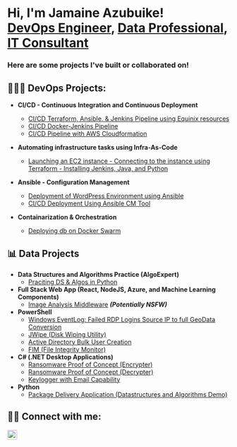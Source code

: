 <h1>Hi, I'm Jamaine Azubuike! <br/><a href="https://github.com/zubujams">DevOps Engineer</a>, <a href="https://www.linkedin.com/in/jamaineazubuike/">Data Professional</a>, <a href="https://www.linkedin.com/in/jamaineazubuike">IT Consultant</a></h1>

<h3>Here are some projects I've built or collaborated on!</h3>

<h2>👨🏾‍💻 DevOps Projects:</h2>

- <b>CI/CD - Continuous Integration and Continuous Deployment</b>
  - [CI/CD Terraform, Ansible, & Jenkins Pipeline using Equinix resources](https://github.com/zubujams/equinix_CICD_pipeline)
  - [CI/CD Docker-Jenkins Pipeline](https://github.com/zubujams/CICD-Docker-Jenkins)
  - [CI/CD Pipeline with AWS Cloudformation](https://github.com/zubujams/CI-CD-Pipeline-AWS-Cloudformation)
- <b>Automating infrastructure tasks using Infra-As-Code</b>
  - [Launching an EC2 instance - Connecting to the instance using Terraform -  Installing Jenkins, Java, and Python](https://github.com/zubujams/aws-w-terraform)
- <b>Ansible - Configuration Management</b>
  - [Deployment of WordPress Environment using Ansible](https://github.com/zubujams/Deploying_WP_using_Ansible)
  - [CI/CD Deployment Using Ansible CM Tool](https://github.com/zubujams/CICD-using-AnsibleCM)
  
- <b>Containarization & Orchestration</b>
   - [Deploying db on Docker Swarm](https://github.com/zubujams/Redisdb_deployment_on_docker_swarm)
<!--
  - [JWipe (Disk Wiping Utility)](https://github.com/joshmadakor1/Jwipe.PowerShell)
  - [Active Directory Bulk User Creation](https://github.com/joshmadakor1/AD_PS)
  - [FIM (File Integrity Monitor)](https://github.com/joshmadakor1/PowerShell-Integrity-FIM)
- <b>C# (.NET Desktop Applications)</b>
  - [Ransomware Proof of Concept (Encrypter)](https://github.com/joshmadakor1/EncrypterPOC)
  - [Ransomware Proof of Concept (Decrypter)](https://github.com/joshmadakor1/DecrypterPOC)
  - [Keylogger with Email Capability](https://github.com/joshmadakor1/Key-Logger-With-Email)
- <b>Python</b>
  - [Package Delivery Application (Datastructures and Algorithms Demo)](https://github.com/joshmadakor1/Package-Delivery-Pathfinding-Algorithm)
-->
<h2>📊 Data Projects</h2>

- <b>Data Structures and Algorithms Practice (AlgoExpert)</b>
  - [Praciting DS & Algos in Python](https://github.com/joshmadakor1/Algorithms-Practice)
- <b>Full Stack Web App (React, NodeJS, Azure, and Machine Learning Components)</b>
  - [Image Analysis Middleware](https://github.com/joshmadakor1/4chan-Image-Analysis-Middleware-C964) <b><i>(Potentially NSFW)</b></i>
- <b>PowerShell</b>
  - [Windows EventLog: Failed RDP Logins Source IP to full GeoData Conversion](https://github.com/joshmadakor1/Sentinel-Lab)
  - [JWipe (Disk Wiping Utility)](https://github.com/joshmadakor1/Jwipe.PowerShell)
  - [Active Directory Bulk User Creation](https://github.com/joshmadakor1/AD_PS)
  - [FIM (File Integrity Monitor)](https://github.com/joshmadakor1/PowerShell-Integrity-FIM)
- <b>C# (.NET Desktop Applications)</b>
  - [Ransomware Proof of Concept (Encrypter)](https://github.com/joshmadakor1/EncrypterPOC)
  - [Ransomware Proof of Concept (Decrypter)](https://github.com/joshmadakor1/DecrypterPOC)
  - [Keylogger with Email Capability](https://github.com/joshmadakor1/Key-Logger-With-Email)
- <b>Python</b>
  - [Package Delivery Application (Datastructures and Algorithms Demo)](https://github.com/joshmadakor1/Package-Delivery-Pathfinding-Algorithm)

<h2> 🤳🏾 Connect with me:</h2>

[<img align="left" alt="JamaineAzubuike | LinkedIn" width="22px" src="https://cdn.jsdelivr.net/npm/simple-icons@v3/icons/linkedin.svg" />][linkedin]

[linkedin]: https://linkedin.com/in/jamaineazubuike

<!--
**joshmadakor1/joshmadakor1** is a ✨ _special_ ✨ repository because its `README.md` (this file) appears on your GitHub profile.

Here are some ideas to get you started:

- 🔭 I’m currently working on ...
- 🌱 I’m currently learning ...
- 👯 I’m looking to collaborate on ...
- 🤔 I’m looking for help with ...
- 💬 Ask me about ...
- 📫 How to reach me: ...
- 😄 Pronouns: ...
- ⚡ Fun fact: ...
-->
